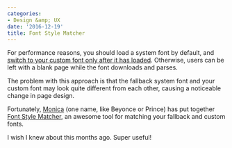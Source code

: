 ```yaml
---
categories:
- Design &amp; UX
date: '2016-12-19'
title: Font Style Matcher
---
```


For performance reasons, you should load a system font by default, and [switch to your custom font only after it has loaded](https://gomakethings.com/fixing-fonts/). Otherwise, users can be left with a blank page while the font downloads and parses.

The problem with this approach is that the fallback system font and your custom font may look quite different from each other, causing a noticeable change in page design.

Fortunately, [Monica](https://meowni.ca/) (one name, like Beyonce or Prince) has put together [Font Style Matcher](https://meowni.ca/font-style-matcher/), an awesome tool for matching your fallback and custom fonts.

I wish I knew about this months ago. Super useful!